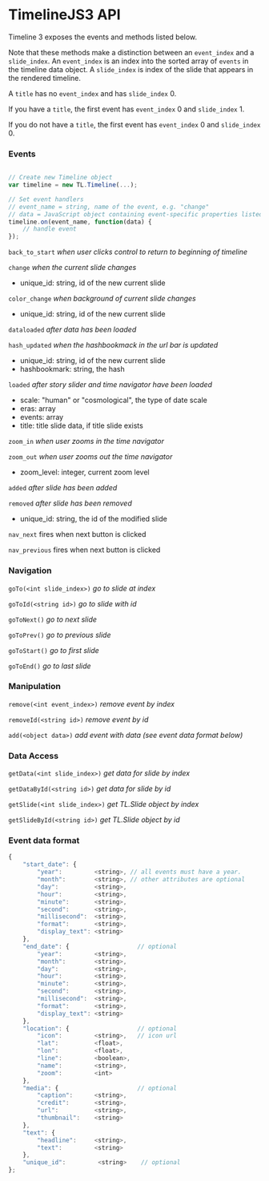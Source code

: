 # TimelineJS3 API

Timeline 3 exposes the events and methods listed below.

Note that these methods make a distinction between an `event_index` and a `slide_index`.  An `event_index` is an index into the sorted array of `events` in the timeline data object.  A `slide_index` is index of the slide that appears in the rendered timeline.  

A `title` has no `event_index` and has `slide_index` 0.  

If you have a `title`, the first event has `event_index` 0 and `slide_index` 1.

If you do not have a `title`, the first event has `event_index` 0 and `slide_index` 0.


### Events

```javascript

// Create new Timeline object
var timeline = new TL.Timeline(...);

// Set event handlers
// event_name = string, name of the event, e.g. "change"
// data = JavaScript object containing event-specific properties listed below
timeline.on(event_name, function(data) {
    // handle event
});
```

 `back_to_start` _when user clicks control to return to beginning of timeline_
 
 `change` _when the current slide changes_

* unique_id: string, id of the new current slide

`color_change` _when background of current slide changes_

* unique_id: string, id of the new current slide

`dataloaded` _after data has been loaded_

`hash_updated` _when the hashbookmack in the url bar is updated_

* unique_id:  string, id of the new current slide
* hashbookmark: string, the hash

`loaded` _after story slider and time navigator have been loaded_

* scale: "human" or "cosmological", the type of date scale
* eras: array
* events: array
* title: title slide data, if title slide exists

`zoom_in` _when user zooms in the time navigator_

`zoom_out` _when user zooms out the time navigator_

* zoom_level: integer, current zoom level

`added` _after slide has been added_

`removed` _after slide has been removed_

* unique_id: string, the id of the modified slide

`nav_next` fires when next button is clicked

`nav_previous` fires when next button is clicked


### Navigation

`goTo(<int slide_index>)` _go to slide at index_

`goToId(<string id>)` _go to slide with id_

`goToNext()` _go to next slide_

`goToPrev()` _go to previous slide_

`goToStart()` _go to first slide_

`goToEnd()` _go to last slide_

### Manipulation

`remove(<int event_index>)` _remove event by index_

`removeId(<string id>)` _remove event by id_

`add(<object data>)` _add event with data (see event data format below)_

### Data Access

`getData(<int slide_index>)` _get data for slide by index_

`getDataById(<string id>)` _get data for slide by id_

`getSlide(<int slide_index>)` _get TL.Slide object by index_

`getSlideById(<string id>)` _get TL.Slide object by id_


### Event data format
```javascript
{
    "start_date": {
        "year":			<string>, // all events must have a year. 
        "month":		<string>, // other attributes are optional
        "day": 			<string>, 
        "hour": 		<string>,
        "minute": 		<string>,
        "second": 		<string>,
        "millisecond": 	<string>,
        "format": 		<string>,
        "display_text": <string>
    },
    "end_date": {                   // optional
        "year":			<string>,
        "month":		<string>,
        "day": 			<string>,
        "hour": 		<string>,
        "minute": 		<string>,
        "second": 		<string>,
        "millisecond": 	<string>,
        "format": 		<string>,
        "display_text": <string>
    },
    "location": {                   // optional
        "icon":         <string>,   // icon url
        "lat":          <float>,   
        "lon":          <float>,
        "line":         <boolean>,
        "name":         <string>,
        "zoom":         <int>
    },
    "media": {                      // optional
        "caption":      <string>,
        "credit":       <string>,
        "url":          <string>,
        "thumbnail":    <string>
    },
    "text": {
        "headline":     <string>,
        "text":         <string>
    },
    "unique_id":         <string>    // optional
};
```

